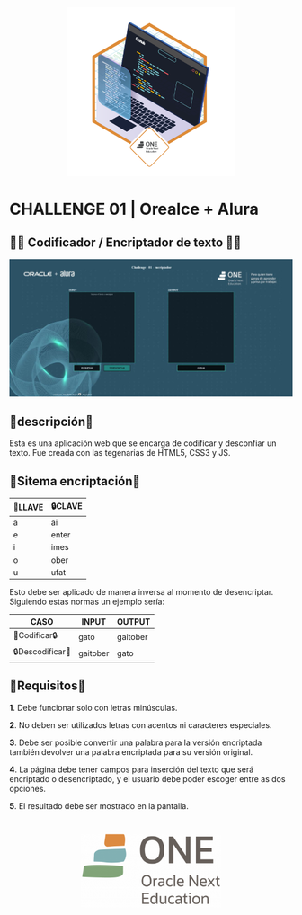 <center><img src="https://raw.githubusercontent.com/Nagisa054/alua_challengs-01-encriptador/main/img/insignia.png" width="300px"></center>

# CHALLENGE 01 | Orealce + Alura 

## 👨‍💻 Codificador / Encriptador de texto 👨‍💻

<img src="https://raw.githubusercontent.com/Nagisa054/alua_challengs-01-encriptador/main/img/portada.jpg">

## 📑descripción📑

Esta es una aplicación web que se encarga de codificar  y desconfiar un texto. Fue creada con las tegenarias de HTML5, CSS3 y JS.

## 🔏Sitema encriptación🔏


| 🔑LLAVE | 🔒CLAVE |
| ------------ | ------------ |
|  a | ai  |
|  e | enter  |
|  i | imes  |
|  o | ober  |
|  u | ufat  |


Esto debe ser aplicado de manera inversa al momento de desencriptar.
Siguiendo estas normas un ejemplo sería:

| CASO | INPUT | OUTPUT |
| ------------ | ------------ | ------------ |
| 🔑Codificar🔒 | gato | gaitober |
| 🔒Descodificar🔑 | gaitober | gato |

## 📜Requisitos📜

**1**. Debe funcionar solo con letras minúsculas.

**2**. No deben ser utilizados letras con acentos ni caracteres especiales.

**3**. Debe ser posible convertir una palabra para la versión encriptada también devolver una palabra encriptada para su versión original.

**4**. La página debe tener campos para inserción del texto que será encriptado o desencriptado, y el usuario debe poder escoger entre as dos opciones.

**5**. El resultado debe ser mostrado en la pantalla.

#

<center><img src="https://raw.githubusercontent.com/Nagisa054/alua_challengs-01-encriptador/main/img/one.png" width ="250px"></center>
